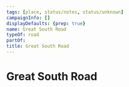 ```yaml
---
tags: [place, status/notes, status/unknown]
campaignInfo: []
displayDefaults: {prep: true}
name: Great South Road
typeOf: road
partOf:
title: Great South Road
---
```


# Great South Road

